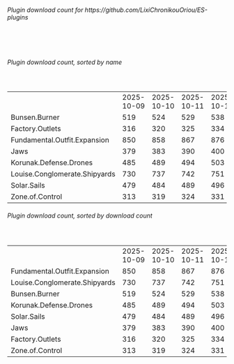 <h6>Plugin download count for https://github.com/LixiChronikouOriou/ES-plugins</h6><br>
<br>
<h6>Plugin download count, sorted by name</h6><sub><sup><br>
<table>
	<tr>
		<td></td>
		<td>2025-10-09</td>
		<td>2025-10-10</td>
		<td>2025-10-11</td>
		<td>2025-10-12</td>
		<td>2025-10-13</td>
		<td>2025-10-14</td>
		<td>2025-10-15</td>
		<td>today +</td>
	</tr>
	<tr>
		<td>Bunsen.Burner</td>
		<td>519</td>
		<td>524</td>
		<td>529</td>
		<td>538</td>
		<td>545</td>
		<td>549</td>
		<td>549</td>
		<td></td>
	</tr>
	<tr>
		<td>Factory.Outlets</td>
		<td>316</td>
		<td>320</td>
		<td>325</td>
		<td>334</td>
		<td>344</td>
		<td>350</td>
		<td>350</td>
		<td></td>
	</tr>
	<tr>
		<td>Fundamental.Outfit.Expansion</td>
		<td>850</td>
		<td>858</td>
		<td>867</td>
		<td>876</td>
		<td>887</td>
		<td>897</td>
		<td>897</td>
		<td></td>
	</tr>
	<tr>
		<td>Jaws</td>
		<td>379</td>
		<td>383</td>
		<td>390</td>
		<td>400</td>
		<td>410</td>
		<td>417</td>
		<td>419</td>
		<td>+ 2</td>
	</tr>
	<tr>
		<td>Korunak.Defense.Drones</td>
		<td>485</td>
		<td>489</td>
		<td>494</td>
		<td>503</td>
		<td>511</td>
		<td>515</td>
		<td>515</td>
		<td></td>
	</tr>
	<tr>
		<td>Louise.Conglomerate.Shipyards</td>
		<td>730</td>
		<td>737</td>
		<td>742</td>
		<td>751</td>
		<td>759</td>
		<td>765</td>
		<td>765</td>
		<td></td>
	</tr>
	<tr>
		<td>Solar.Sails</td>
		<td>479</td>
		<td>484</td>
		<td>489</td>
		<td>496</td>
		<td>503</td>
		<td>511</td>
		<td>511</td>
		<td></td>
	</tr>
	<tr>
		<td>Zone.of.Control</td>
		<td>313</td>
		<td>319</td>
		<td>324</td>
		<td>331</td>
		<td>339</td>
		<td>345</td>
		<td>345</td>
		<td></td>
	</tr>
</table>
</sub></sup>
<h6>Plugin download count, sorted by download count</h6><sub><sup><br>
<table>
	<tr>
		<td></td>
		<td>2025-10-09</td>
		<td>2025-10-10</td>
		<td>2025-10-11</td>
		<td>2025-10-12</td>
		<td>2025-10-13</td>
		<td>2025-10-14</td>
		<td>2025-10-15</td>
		<td>today +</td>
	</tr>
	<tr>
		<td>Fundamental.Outfit.Expansion</td>
		<td>850</td>
		<td>858</td>
		<td>867</td>
		<td>876</td>
		<td>887</td>
		<td>897</td>
		<td>897</td>
		<td></td>
	</tr>
	<tr>
		<td>Louise.Conglomerate.Shipyards</td>
		<td>730</td>
		<td>737</td>
		<td>742</td>
		<td>751</td>
		<td>759</td>
		<td>765</td>
		<td>765</td>
		<td></td>
	</tr>
	<tr>
		<td>Bunsen.Burner</td>
		<td>519</td>
		<td>524</td>
		<td>529</td>
		<td>538</td>
		<td>545</td>
		<td>549</td>
		<td>549</td>
		<td></td>
	</tr>
	<tr>
		<td>Korunak.Defense.Drones</td>
		<td>485</td>
		<td>489</td>
		<td>494</td>
		<td>503</td>
		<td>511</td>
		<td>515</td>
		<td>515</td>
		<td></td>
	</tr>
	<tr>
		<td>Solar.Sails</td>
		<td>479</td>
		<td>484</td>
		<td>489</td>
		<td>496</td>
		<td>503</td>
		<td>511</td>
		<td>511</td>
		<td></td>
	</tr>
	<tr>
		<td>Jaws</td>
		<td>379</td>
		<td>383</td>
		<td>390</td>
		<td>400</td>
		<td>410</td>
		<td>417</td>
		<td>419</td>
		<td>+ 2</td>
	</tr>
	<tr>
		<td>Factory.Outlets</td>
		<td>316</td>
		<td>320</td>
		<td>325</td>
		<td>334</td>
		<td>344</td>
		<td>350</td>
		<td>350</td>
		<td></td>
	</tr>
	<tr>
		<td>Zone.of.Control</td>
		<td>313</td>
		<td>319</td>
		<td>324</td>
		<td>331</td>
		<td>339</td>
		<td>345</td>
		<td>345</td>
		<td></td>
	</tr>
</table>
</sub></sup>
